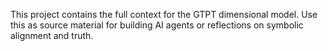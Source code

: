 This project contains the full context for the GTPT dimensional model. Use this as source material for building AI agents or reflections on symbolic alignment and truth.